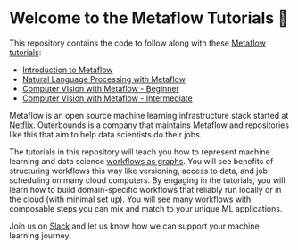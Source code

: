Welcome to the Metaflow Tutorials 👋
================

This repository contains the code to follow along with these [Metaflow tutorials](https://outerbounds.com/docs/tutorials-welcome/):
- [Introduction to Metaflow](https://outerbounds.com/docs/intro-tutorial-overview/)
- [Natural Language Processing with Metaflow](https://outerbounds.com/docs/nlp-tutorial-overview/)
- [Computer Vision with Metaflow - Beginner](https://outerbounds.com/docs/cv-tutorial-overview/)
- [Computer Vision with Metaflow - Intermediate](https://outerbounds.com/docs/cv-tutorial-S2-overview/)

Metaflow is an open source machine learning infrastructure stack started at [Netflix](https://github.com/Netflix). Outerbounds is a company that maintains Metaflow and repositories like this that aim to help data scientists do their jobs.

The tutorials in this repository will teach you how to represent machine learning and data science [workflows as graphs](https://outerbounds.com/docs/dags-in-data-science/). You will see benefits of structuring workflows this way like versioning, access to data, and job scheduling on many cloud computers. By engaging in the tutorials, you will learn how to build domain-specific workflows that reliably run locally or in the cloud (with minimal set up). You will see many workflows with composable steps you can mix and match to your unique ML applications. 

Join us on [Slack](http://slack.outerbounds.co/) and let us know how we can support your machine learning journey.
